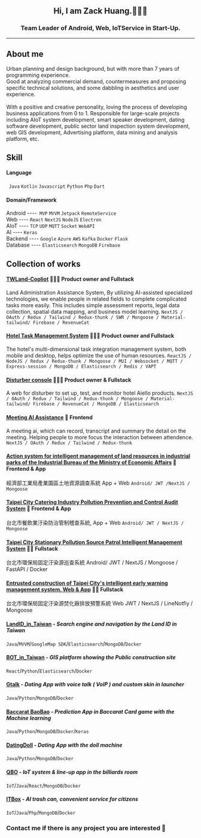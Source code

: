 <h2 align="center">
  Hi, I am Zack Huang.👋👋👋
</h2>
<h3 align="center">
  Team Leader of Android, Web, IoTService in Start-Up. 
</h3>

<hr>

## About me
<p>
  Urban planning and design background, but with more than 7 years of programming experience.<br/>
Good at analyzing commercial demand, countermeasures and proposing specific technical solutions, and some dabbling in aesthetics and user experience.<br/><br/>
With a positive and creative personality, loving the process of developing business applications from 0 to 1. Responsible for large-scale projects including AIoT system development, smart speaker development, dating software development, public sector land inspection system development, web GIS development, Advertising platform, data mining and analysis platform, etc.
</p>

## Skill
#### Language 
` Java`   `Kotlin`   `Javascript`   `Python`   `Php`   `Dart`

#### Domain/Framework
Android ----` MVP`  `MVVM`  `Jetpack`  `RemoteService` <br>
Web ---- `React`  `NextJS`  `NodeJS`  `Electron`<br>
AIoT ---- `TCP`  `UDP`  `MQTT`  `Socket`  `WebAPI`<br>
AI ---- `Keras`<br>
Backend ---- `Google`  `Azure`  `AWS`  `Kafka`  `Docker`  `Flask`<br>
Database ---- `Elasticsearch`  `MongoDB`  `Firebase`

## Collection of works
#### [TWLand-Copliot](#) 💪💪💪 Product owner and Fullstack
Land Administration Assistance System, By utilizing AI-assisted specialized technologies, we enable people in related fields to complete complicated tasks more easily. This includes simple assessment reports, legal data collection, spatial data mapping, and business model learning.
`NextJS / OAuth / Redux / Tailwind / Redux-thunk / SWR / Mongoose / Material-tailwind/ Firebase / RevenueCat`

#### [Hotel Task Management System](#) 💪💪💪 Product owner and Fullstack
The hotel's multi-dimensional task integration management system, both mobile and desktop, helps optimize the use of human resources.
`ReactJS / NodeJS / Redux / Redux-thunk / Mongoose / MUI / Websocket / MQTT / Express-session / MongoDB / Elasticsearch / Redis / VAPT`

#### [Disturber console](#) 💪💪💪 Product owner & Fullstack
A web for disturber to set up, test, and monitor hotel Aiello products.
`NextJS / OAuth / Redux / Tailwind / Redux-thunk / Mongoose / Material-tailwind/ Firebase / RevenueCat / MongoDB / Elasticsearch`

#### [Meeting AI Assistance](#) 💪 Frontend
A meeting ai, which can record, transcript and summary the detail on the meeting. Helping people to more focus the interaction between attendence.
`NextJS / OAuth / Redux / Tailwind / Redux-thunk`

#### [Action system for intelligent management of land resources in industrial parks of the Industrial Bureau of the Ministry of Economic Affairs](#) 💪  Frontend & App
經濟部工業局產業園區土地資源調查系統 App + Web
`Android/ JWT /NextJS / Mongoose`

#### [Taipei City Catering Industry Pollution Prevention and Control Audit System](#) 💪  Frontend & App
台北市餐飲業汙染防治管制稽查系統, App + Web
`Android/ JWT / NextJS / Mongoose`

#### [Taipei City Stationary Pollution Source Patrol Intelligent Management System](#) 💪💪  Fullstack
台北市環保局固定汙染源巡查系統
Android/ JWT / NextJS / Mongoose / FastAPI / Docker

#### [Entrusted construction of Taipei City's intelligent early warning management system. Web & App](#) 💪💪 Fullstack
台北市環保局固定汙染源焚化廠排放預警系統 Web
JWT / NextJS / LineNotfiy / Mongoose 


#### [LandID_in_Taiwan](https://play.google.com/store/apps/details?id=com.cochenct.cn_taiwan&hl=zh_TW&gl=US) - _Search engine and navigation by the Land ID in Taiwan_
`Java`/`MVVM`/`GoogleMap SDK`/`Elasticsearch`/`MongoDB`/`Docker`

#### [BOT_in_Taiwan](#) - _GIS platform showing the Public construction site_
`React`/`Python`/`Elasticsearch`/`Docker`

#### [Gtalk](#) - _Dating App with voice talk ( VoIP ) and custom skin in launcher_
`Java`/`Python`/`MongoDB`/`Docker`

#### [Baccarat BaoBao](#) - _Prediction App in Baccarat Card game with the Machine learning_ 
`Java`/`Python`/`MongoDB`/`Docker`/`Keras`

#### [DatingDoll](#) - _Dating App with the doll machine_ 
`Java`/`Python`/`MongoDB`/`Docker`

#### [QBO](#) - _IoT system & line-up app in the billiards room_ 
`IoT`/`Java`/`React`/`MongoDB`/`Docker`

#### [ITBox](#) - _AI trash can,  convenient service for citizens_ 
`IoT`/`Java`/`Php`/`MongoDB`/`Docker`


<h3>Contact me if there is any project you are interested 🙂

<!--
**hchuang1990/hchuang1990** is a ✨ _special_ ✨ repository because its `README.md` (this file) appears on your GitHub profile.

Here are some ideas to get you started:

- 🔭 I’m currently working on ...
- 🌱 I’m currently learning ...
- 👯 I’m looking to collaborate on ...
- 🤔 I’m looking for help with ...
- 💬 Ask me about ...
- 📫 How to reach me: ...
- 😄 Pronouns: ...
- ⚡ Fun fact: ...
-->
